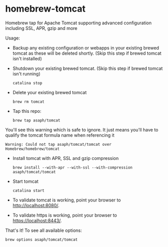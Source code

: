 homebrew-tomcat
===============

Homebrew tap for Apache Tomcat supporting advanced configuration including SSL, APR, gzip and more

Usage:

- Backup any existing configuration or webapps in your existing brewed tomcat as these will be deleted shortly. (Skip this step if brewed tomcat isn't installed)
- Shutdown your existing brewed tomcat. (Skip this step if brewed tomcat isn't running) 

    `catalina stop`

- Delete your existing brewed tomcat

    `brew rm tomcat`

- Tap this repo:

    `brew tap asaph/tomcat`

You'll see this warning which is safe to ignore. It just means you'll have to qualify the tomcat formula name when referencing it

    Warning: Could not tap asaph/tomcat/tomcat over Homebrew/homebrew/tomcat

- Install tomcat with APR, SSL and gzip compression

    `brew install --with-apr --with-ssl --with-compression asaph/tomcat/tomcat`

- Start tomcat

    `catalina start`

- To validate tomcat is working, point your browser to [http://localhost:8080/](http://localhost:8080/).

- To validate https is working, point your browser to [https://localhost:8443/](https://localhost:8443/).

That's it! To see all available options:

    brew options asaph/tomcat/tomcat
